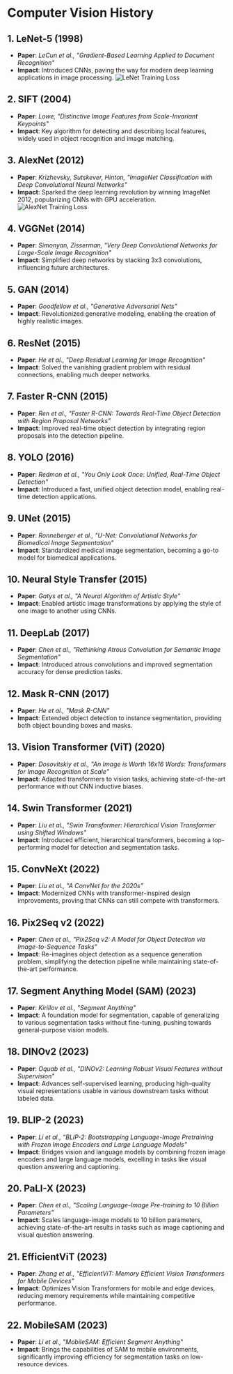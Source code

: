 # Computer Vision History

## 1. LeNet-5 (1998)
- **Paper**: *LeCun et al., "Gradient-Based Learning Applied to Document Recognition"*
- **Impact**: Introduced CNNs, paving the way for modern deep learning applications in image processing.
![LeNet Training Loss](lenet/LeNet_loss.png)

## 2. SIFT (2004)
- **Paper**: *Lowe, "Distinctive Image Features from Scale-Invariant Keypoints"*
- **Impact**: Key algorithm for detecting and describing local features, widely used in object recognition and image matching.

## 3. AlexNet (2012)
- **Paper**: *Krizhevsky, Sutskever, Hinton, "ImageNet Classification with Deep Convolutional Neural Networks"*
- **Impact**: Sparked the deep learning revolution by winning ImageNet 2012, popularizing CNNs with GPU acceleration.
![AlexNet Training Loss](alexnet/AlexNet_loss.png)

## 4. VGGNet (2014)
- **Paper**: *Simonyan, Zisserman, "Very Deep Convolutional Networks for Large-Scale Image Recognition"*
- **Impact**: Simplified deep networks by stacking 3x3 convolutions, influencing future architectures.

## 5. GAN (2014)
- **Paper**: *Goodfellow et al., "Generative Adversarial Nets"*
- **Impact**: Revolutionized generative modeling, enabling the creation of highly realistic images.

## 6. ResNet (2015)
- **Paper**: *He et al., "Deep Residual Learning for Image Recognition"*
- **Impact**: Solved the vanishing gradient problem with residual connections, enabling much deeper networks.

## 7. Faster R-CNN (2015)
- **Paper**: *Ren et al., "Faster R-CNN: Towards Real-Time Object Detection with Region Proposal Networks"*
- **Impact**: Improved real-time object detection by integrating region proposals into the detection pipeline.

## 8. YOLO (2016)
- **Paper**: *Redmon et al., "You Only Look Once: Unified, Real-Time Object Detection"*
- **Impact**: Introduced a fast, unified object detection model, enabling real-time detection applications.

## 9. UNet (2015)
- **Paper**: *Ronneberger et al., "U-Net: Convolutional Networks for Biomedical Image Segmentation"*
- **Impact**: Standardized medical image segmentation, becoming a go-to model for biomedical applications.

## 10. Neural Style Transfer (2015)
- **Paper**: *Gatys et al., "A Neural Algorithm of Artistic Style"*
- **Impact**: Enabled artistic image transformations by applying the style of one image to another using CNNs.

## 11. DeepLab (2017)
- **Paper**: *Chen et al., "Rethinking Atrous Convolution for Semantic Image Segmentation"*
- **Impact**: Introduced atrous convolutions and improved segmentation accuracy for dense prediction tasks.

## 12. Mask R-CNN (2017)
- **Paper**: *He et al., "Mask R-CNN"*
- **Impact**: Extended object detection to instance segmentation, providing both object bounding boxes and masks.

## 13. Vision Transformer (ViT) (2020)
- **Paper**: *Dosovitskiy et al., "An Image is Worth 16x16 Words: Transformers for Image Recognition at Scale"*
- **Impact**: Adapted transformers to vision tasks, achieving state-of-the-art performance without CNN inductive biases.

## 14. Swin Transformer (2021)
- **Paper**: *Liu et al., "Swin Transformer: Hierarchical Vision Transformer using Shifted Windows"*
- **Impact**: Introduced efficient, hierarchical transformers, becoming a top-performing model for detection and segmentation tasks.

## 15. ConvNeXt (2022)
- **Paper**: *Liu et al., "A ConvNet for the 2020s"*
- **Impact**: Modernized CNNs with transformer-inspired design improvements, proving that CNNs can still compete with transformers.

## 16. Pix2Seq v2 (2022)
- **Paper**: *Chen et al., "Pix2Seq v2: A Model for Object Detection via Image-to-Sequence Tasks"*
- **Impact**: Re-imagines object detection as a sequence generation problem, simplifying the detection pipeline while maintaining state-of-the-art performance.

## 17. Segment Anything Model (SAM) (2023)
- **Paper**: *Kirillov et al., "Segment Anything"*
- **Impact**: A foundation model for segmentation, capable of generalizing to various segmentation tasks without fine-tuning, pushing towards general-purpose vision models.

## 18. DINOv2 (2023)
- **Paper**: *Oquab et al., "DINOv2: Learning Robust Visual Features without Supervision"*
- **Impact**: Advances self-supervised learning, producing high-quality visual representations usable in various downstream tasks without labeled data.

## 19. BLIP-2 (2023)
- **Paper**: *Li et al., "BLIP-2: Bootstrapping Language-Image Pretraining with Frozen Image Encoders and Large Language Models"*
- **Impact**: Bridges vision and language models by combining frozen image encoders and large language models, excelling in tasks like visual question answering and captioning.

## 20. PaLI-X (2023)
- **Paper**: *Chen et al., "Scaling Language-Image Pre-training to 10 Billion Parameters"*
- **Impact**: Scales language-image models to 10 billion parameters, achieving state-of-the-art results in tasks such as image captioning and visual question answering.

## 21. EfficientViT (2023)
- **Paper**: *Zhang et al., "EfficientViT: Memory Efficient Vision Transformers for Mobile Devices"*
- **Impact**: Optimizes Vision Transformers for mobile and edge devices, reducing memory requirements while maintaining competitive performance.

## 22. MobileSAM (2023)
- **Paper**: *Li et al., "MobileSAM: Efficient Segment Anything"*
- **Impact**: Brings the capabilities of SAM to mobile environments, significantly improving efficiency for segmentation tasks on low-resource devices.
